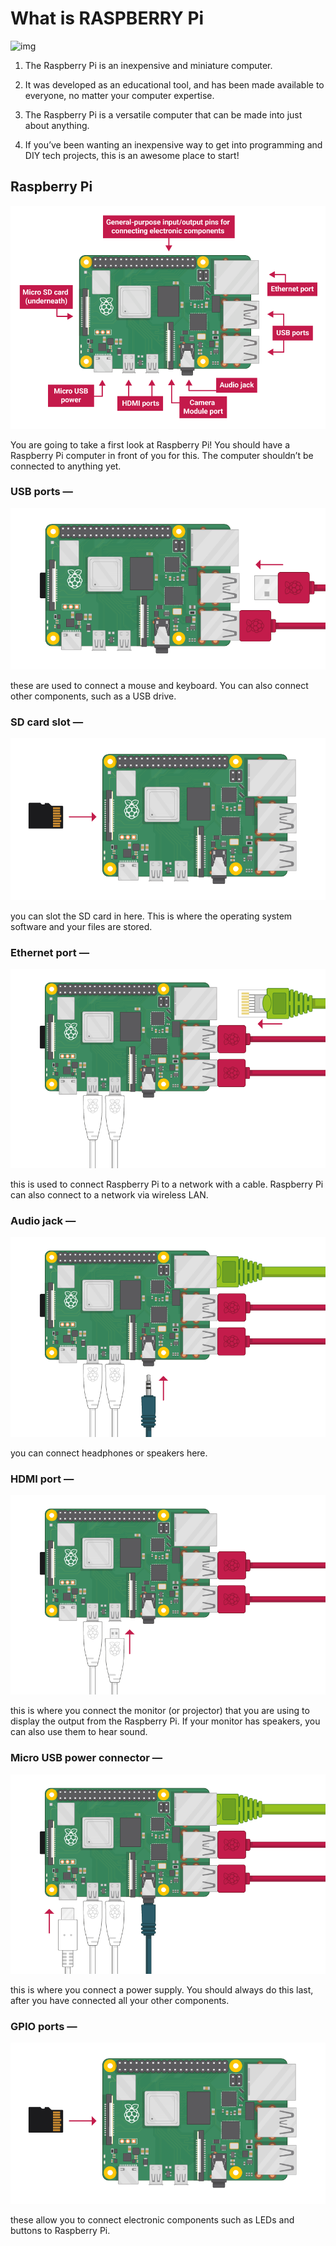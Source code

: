 # What is RASPBERRY Pi

![img](https://th.bing.com/th/id/OIP.KZeFe56MTGBqhtaL932QnAHaFB?w=262&h=180&c=7&o=5&pid=1.7)

1. The Raspberry Pi is an inexpensive and miniature computer.

2. It was developed as an educational tool, and has been made available to everyone, no matter your computer expertise.

3. The Raspberry Pi is a versatile computer that can be made into just about anything.

4. If you’ve been wanting an inexpensive way to get into programming and DIY tech projects, this is an awesome place to start!

## Raspberry Pi

![img](https://github.com/aalok-29/aalokrep/blob/master/images/pi-labelled-names.png)

You are going to take a first look at Raspberry Pi! You should have a Raspberry Pi computer in front of you for this. The computer shouldn’t be connected to anything yet.

### USB ports — 

![img1](images/pi-keyboard.png)

these are used to connect a mouse and keyboard. You can also connect other components, such as a USB drive.

### SD card slot — 

![img2](images/pi-sd.png)

you can slot the SD card in here. This is where the operating system software and your files are stored.

### Ethernet port — 

![img3](images/pi-ethernet.png)

this is used to connect Raspberry Pi to a network with a cable. Raspberry Pi can also connect to a network via wireless LAN.

### Audio jack — 

![img4](images/pi-headphones.png)

you can connect headphones or speakers here.

### HDMI port — 

![img5](images/pi-hdmi-2.png)

this is where you connect the monitor (or projector) that you are using to display the output from the Raspberry Pi. If your monitor has speakers, you can also use them to hear sound.

### Micro USB power connector — 

![img6](images/pi-power.png)

this is where you connect a power supply. You should always do this last, after you have connected all your other components.

### GPIO ports — 

![img7](images/pi-sd.png)

these allow you to connect electronic components such as LEDs and buttons to Raspberry Pi.

